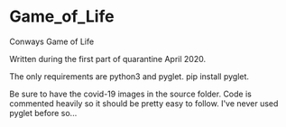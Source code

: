 # Game_of_Life
Conways Game of Life

Written during the first part of quarantine April 2020.

The only requirements are python3 and pyglet.
pip install pyglet.

Be sure to have the covid-19 images in the source folder.
Code is commented heavily so it should be pretty easy to follow.
I've never used pyglet before so...
